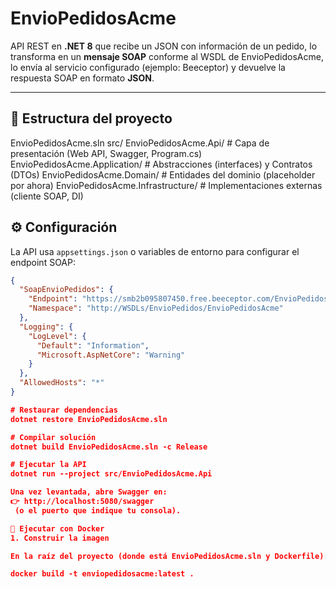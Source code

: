 # EnvioPedidosAcme

API REST en **.NET 8** que recibe un JSON con información de un pedido, lo transforma en un **mensaje SOAP** conforme al WSDL de EnvioPedidosAcme, lo envía al servicio configurado (ejemplo: Beeceptor) y devuelve la respuesta SOAP en formato **JSON**.

---

## 📂 Estructura del proyecto
EnvioPedidosAcme.sln
src/
EnvioPedidosAcme.Api/ # Capa de presentación (Web API, Swagger, Program.cs)
EnvioPedidosAcme.Application/ # Abstracciones (interfaces) y Contratos (DTOs)
EnvioPedidosAcme.Domain/ # Entidades del dominio (placeholder por ahora)
EnvioPedidosAcme.Infrastructure/ # Implementaciones externas (cliente SOAP, DI)

## ⚙️ Configuración

La API usa `appsettings.json` o variables de entorno para configurar el endpoint SOAP:

```json
{
  "SoapEnvioPedidos": {
    "Endpoint": "https://smb2b095807450.free.beeceptor.com/EnvioPedidosAcmeService",
    "Namespace": "http://WSDLs/EnvioPedidos/EnvioPedidosAcme"
  },
  "Logging": {
    "LogLevel": {
      "Default": "Information",
      "Microsoft.AspNetCore": "Warning"
    }
  },
  "AllowedHosts": "*"
}

# Restaurar dependencias
dotnet restore EnvioPedidosAcme.sln

# Compilar solución
dotnet build EnvioPedidosAcme.sln -c Release

# Ejecutar la API
dotnet run --project src/EnvioPedidosAcme.Api

Una vez levantada, abre Swagger en:
👉 http://localhost:5080/swagger
 (o el puerto que indique tu consola).

🐳 Ejecutar con Docker
1. Construir la imagen

En la raíz del proyecto (donde está EnvioPedidosAcme.sln y Dockerfile):

docker build -t enviopedidosacme:latest .
